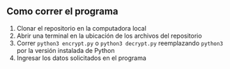 ## Como correr el programa
1. Clonar el repositorio en la computadora local
2. Abrir una terminal en la ubicación de los archivos del repositorio
3. Correr `python3 encrypt.py` o `python3 decrypt.py` reemplazando `python3` por la versión instalada de Python
4. Ingresar los datos solicitados en el programa
